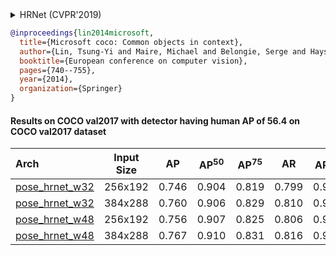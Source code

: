 <!-- [ALGORITHM] -->

<details>
<summary>HRNet (CVPR'2019)</summary>

```bibtex
@inproceedings{sun2019deep,
  title={Deep high-resolution representation learning for human pose estimation},
  author={Sun, Ke and Xiao, Bin and Liu, Dong and Wang, Jingdong},
  booktitle={Proceedings of the IEEE conference on computer vision and pattern recognition},
  pages={5693--5703},
  year={2019}
}
```

</details>

<!-- [DATASET] -->

```bibtex
@inproceedings{lin2014microsoft,
  title={Microsoft coco: Common objects in context},
  author={Lin, Tsung-Yi and Maire, Michael and Belongie, Serge and Hays, James and Perona, Pietro and Ramanan, Deva and Doll{\'a}r, Piotr and Zitnick, C Lawrence},
  booktitle={European conference on computer vision},
  pages={740--755},
  year={2014},
  organization={Springer}
}
```

#### Results on COCO val2017 with detector having human AP of 56.4 on COCO val2017 dataset

| Arch  | Input Size | AP | AP<sup>50</sup> | AP<sup>75</sup> | AR | AR<sup>50</sup> | ckpt | log |
| :----------------- | :-----------: | :------: | :------: | :------: | :------: | :------: |:------: |:------: |
| [pose_hrnet_w32](/configs/body/2d_kpt_sview_rgb_img/topdown_heatmap/coco/hrnet_w32_coco_256x192.py)  | 256x192 | 0.746 | 0.904 | 0.819 | 0.799 | 0.942 | [ckpt](https://download.openmmlab.com/mmpose/top_down/hrnet/hrnet_w32_coco_256x192-c78dce93_20200708.pth) | [log](https://download.openmmlab.com/mmpose/top_down/hrnet/hrnet_w32_coco_256x192_20200708.log.json) |
| [pose_hrnet_w32](/configs/body/2d_kpt_sview_rgb_img/topdown_heatmap/coco/hrnet_w32_coco_384x288.py)  | 384x288 | 0.760 | 0.906 | 0.829 | 0.810 | 0.943 | [ckpt](https://download.openmmlab.com/mmpose/top_down/hrnet/hrnet_w32_coco_384x288-d9f0d786_20200708.pth) | [log](https://download.openmmlab.com/mmpose/top_down/hrnet/hrnet_w32_coco_384x288_20200708.log.json) |
| [pose_hrnet_w48](/configs/body/2d_kpt_sview_rgb_img/topdown_heatmap/coco/hrnet_w48_coco_256x192.py)  | 256x192 | 0.756 | 0.907 | 0.825 | 0.806 | 0.942 | [ckpt](https://download.openmmlab.com/mmpose/top_down/hrnet/hrnet_w48_coco_256x192-b9e0b3ab_20200708.pth) | [log](https://download.openmmlab.com/mmpose/top_down/hrnet/hrnet_w48_coco_256x192_20200708.log.json) |
| [pose_hrnet_w48](/configs/body/2d_kpt_sview_rgb_img/topdown_heatmap/coco/hrnet_w48_coco_384x288.py)  | 384x288 | 0.767 | 0.910 | 0.831 | 0.816 | 0.946 | [ckpt](https://download.openmmlab.com/mmpose/top_down/hrnet/hrnet_w48_coco_384x288-314c8528_20200708.pth) | [log](https://download.openmmlab.com/mmpose/top_down/hrnet/hrnet_w48_coco_384x288_20200708.log.json) |
